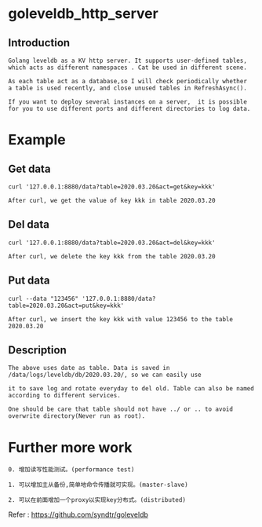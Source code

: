 # goleveldb_http_server



## Introduction

```
Golang leveldb as a KV http server. It supports user-defined tables,
which acts as different namespaces . Cat be used in different scene.

As each table act as a database,so I will check periodically whether
a table is used recently, and close unused tables in RefreshAsync().

If you want to deploy several instances on a server,  it is possible
for you to use different ports and different directories to log data.
```


# Example



## Get data

```
curl '127.0.0.1:8880/data?table=2020.03.20&act=get&key=kkk'

After curl, we get the value of key kkk in table 2020.03.20
```

## Del data

```
curl '127.0.0.1:8880/data?table=2020.03.20&act=del&key=kkk'

After curl, we delete the key kkk from the table 2020.03.20
```

## Put data

```
curl --data "123456" '127.0.0.1:8880/data?table=2020.03.20&act=put&key=kkk'

After curl, we insert the key kkk with value 123456 to the table 2020.03.20
```



## Description

```
The above uses date as table. Data is saved in /data/logs/leveldb/db/2020.03.20/, so we can easily use

it to save log and rotate everyday to del old. Table can also be named according to different services. 

One should be care that table should not have ../ or .. to avoid overwrite directory(Never run as root).
```



# Further more work

```
0. 增加读写性能测试。(performance test)

1. 可以增加主从备份,简单地命令传播就可实现。(master-slave)

2. 可以在前面增加一个proxy以实现key分布式。(distributed)
```


Refer : https://github.com/syndtr/goleveldb
